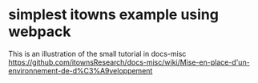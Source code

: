 # simplest itowns example using webpack

This is an illustration of the small tutorial in docs-misc
https://github.com/itownsResearch/docs-misc/wiki/Mise-en-place-d'un-environnement-de-d%C3%A9veloppement
